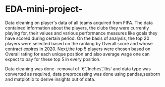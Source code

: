 # EDA-mini-project-
Data cleaning on player's data of all teams acquired from FIFA. The data contained information about the players, the clubs they were currently playing for, their values and various performance measures like goals they have scored during certain period. 
On the basis of analysis, the top 20 players were selected based on the ranking by Overall score and whose contract expires in 2020.
Next,the top 5 players were chosen based on Overall rating for each unique position and also average wage one can expect to pay for these top 5 in every position.

Data cleaning was done- removal of '€','Inches','lbs' and data type was converted as required, data preprocessing was done using pandas,seaborn and matplotlib to derive insights out of data.
